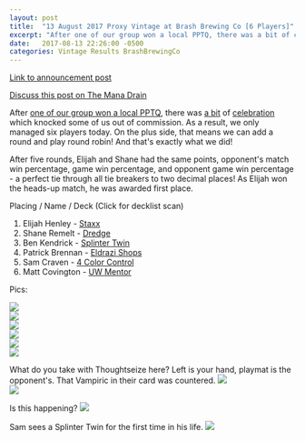 ```yaml
---
layout: post
title:  "13 August 2017 Proxy Vintage at Brash Brewing Co [6 Players]"
excerpt: "After one of our group won a local PPTQ, there was a bit of celebration which knocked some of us out of comission. As a result, we only managed six players today. On the plus side, that means we can add a round and play round robin! And that's exactly what we did!"
date:   2017-08-13 22:26:00 -0500
categories: Vintage Results BrashBrewingCo
---
```

[Link to announcement post](http://themanadrain.com/topic/1392/8-13-17-houston-tx-100-proxy-vintage-brash-brewing-co)

[Discuss this post on The Mana Drain](http://themanadrain.com/topic/1420/13-august-2017-proxy-vintage-at-brash-brewing-co-6-players)

After [one of our group won a local PPTQ](https://twitter.com/TexasLhurgoyfs/status/896547741362532352), there was [a bit](https://twitter.com/TexasLhurgoyfs/status/896570041977720832) of [celebration](https://twitter.com/TexasLhurgoyfs/status/896581997317025792) which knocked some of us out of commission. As a result, we only managed six players today. On the plus side, that means we can add a round and play round robin! And that's exactly what we did!

After five rounds, Elijah and Shane had the same points, opponent's match win percentage, game win percentage, and opponent game win percentage - a perfect tie through all tie breakers to two decimal places! As Elijah won the heads-up match, he was awarded first place.

Placing / Name / Deck (Click for decklist scan)
1. Elijah Henley - [Staxx](https://images.lonestarlhurgoyfs.com/2017-08-13/deck-1.jpg)
2. Shane Remelt - [Dredge](https://images.lonestarlhurgoyfs.com/2017-08-13/deck-2.jpg)
3. Ben Kendrick - [Splinter Twin](https://images.lonestarlhurgoyfs.com/2017-08-13/deck-3.jpg)
4. Patrick Brennan - [Eldrazi Shops](https://images.lonestarlhurgoyfs.com/2017-08-13/deck-4.jpg)
5. Sam Craven - [4 Color Control](https://images.lonestarlhurgoyfs.com/2017-08-13/deck-5.jpg)
6. Matt Covington - [UW Mentor](https://images.lonestarlhurgoyfs.com/2017-08-13/deck-6.jpg)

Pics:

![](https://images.lonestarlhurgoyfs.com/2017-08-13/1.jpg)  
![](https://images.lonestarlhurgoyfs.com/2017-08-13/2.jpg)  
![](https://images.lonestarlhurgoyfs.com/2017-08-13/3.jpg)  
![](https://images.lonestarlhurgoyfs.com/2017-08-13/4.jpg)  
![](https://images.lonestarlhurgoyfs.com/2017-08-13/5.jpg)  
![](https://images.lonestarlhurgoyfs.com/2017-08-13/6.jpg)  

What do you take with Thoughtseize here? Left is your hand, playmat is the opponent's. That Vampiric in their card was countered.
![](https://images.lonestarlhurgoyfs.com/2017-08-13/7.jpg)  
![](https://images.lonestarlhurgoyfs.com/2017-08-13/8.jpg)  

Is this happening?
![](https://images.lonestarlhurgoyfs.com/2017-08-13/9.jpg)  

Sam sees a Splinter Twin for the first time in his life.
![](https://images.lonestarlhurgoyfs.com/2017-08-13/10.jpg)  